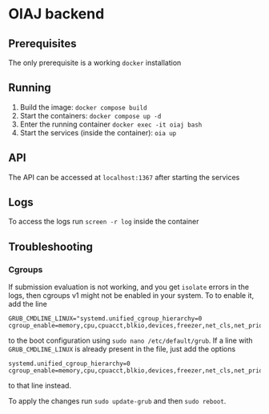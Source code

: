 # OIAJ backend
## Prerequisites
The only prerequisite is a working `docker` installation

## Running
1. Build the image: `docker compose build`
2. Start the containers: `docker compose up -d`
3. Enter the running container `docker exec -it oiaj bash`
4. Start the services (inside the container): `oia up`

## API
The API can be accessed at `localhost:1367` after starting the services

## Logs
To access the logs run `screen -r log` inside the container

## Troubleshooting
### Cgroups
If submission evaluation is not working, and you get `isolate` errors in the logs, then cgroups v1 might not be enabled in your system. To to enable it, add the line
```
GRUB_CMDLINE_LINUX="systemd.unified_cgroup_hierarchy=0 cgroup_enable=memory,cpu,cpuacct,blkio,devices,freezer,net_cls,net_prio,pids"
```
to the boot configuration using `sudo nano /etc/default/grub`. If a line with `GRUB_CMDLINE_LINUX` is already present in the file, just add the options
```
systemd.unified_cgroup_hierarchy=0 cgroup_enable=memory,cpu,cpuacct,blkio,devices,freezer,net_cls,net_prio,pids
```
to that line instead.

To apply the changes run `sudo update-grub` and then `sudo reboot`.
